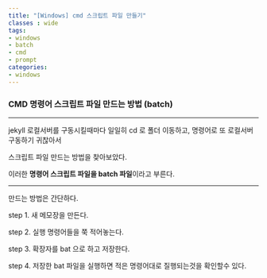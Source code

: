 ```yaml
---
title: "[Windows] cmd 스크립트 파일 만들기"
classes : wide
tags:
- windows
- batch
- cmd
- prompt
categories:
- windows
---
```


### CMD 명령어 스크립트 파일 만드는 방법 (batch)
-----------------------------------------


jekyll 로컬서버를 구동시킬때마다 일일히 cd 로 폴더 이동하고, 명령어로 또 로컬서버 구동하기 귀찮아서

스크립트 파일 만드는 방법을 찾아보았다.

이러한 **명령어 스크립트 파일을 batch 파일**이라고 부른다.



------------------------------------------

만드는 방법은 간단하다.

step 1. 새 메모장을 만든다.

step 2. 실행 명령어들을 쭉 적어놓는다.

step 3. 확장자를 bat 으로 하고 저장한다.

step 4. 저장한 bat 파일을 실행하면 적은 명령어대로 질행되는것을 확인할수 있다.

